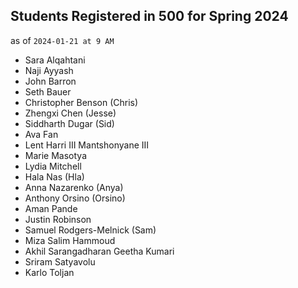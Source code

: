 ## Students Registered in 500 for Spring 2024

as of `2024-01-21 at 9 AM`

- Sara Alqahtani
- Naji Ayyash
- John Barron
- Seth Bauer
- Christopher Benson (Chris)
- Zhengxi Chen (Jesse)
- Siddharth Dugar (Sid)
- Ava Fan
- Lent Harri III Mantshonyane III
- Marie Masotya
- Lydia Mitchell
- Hala Nas (Hla)
- Anna Nazarenko (Anya)
- Anthony Orsino (Orsino)
- Aman Pande
- Justin Robinson
- Samuel Rodgers-Melnick (Sam)
- Miza Salim Hammoud
- Akhil Sarangadharan Geetha Kumari
- Sriram Satyavolu
- Karlo Toljan

